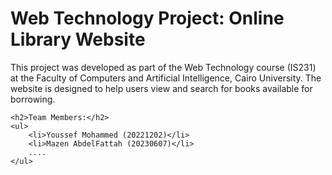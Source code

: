 <html lang="en">
<head>
    <title>Online Library Website</title>
</head>

<body>
    <h1>Web Technology Project: Online Library Website</h1>
    <p>This project was developed as part of the Web Technology course (IS231) at the Faculty of Computers and Artificial Intelligence, Cairo University. The website is designed to help users view and search for books available for borrowing.</p>

    <h2>Team Members:</h2>
    <ul>
        <li>Youssef Mohammed (20221202)</li>
        <li>Mazen AbdelFattah (20230607)</li> 
        ....
    </ul>
</body>

</html>
